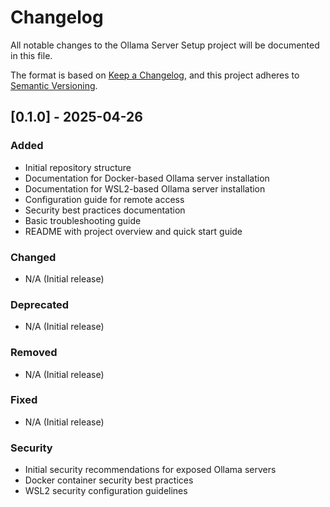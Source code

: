 # Changelog

All notable changes to the Ollama Server Setup project will be documented in this file.

The format is based on [Keep a Changelog](https://keepachangelog.com/en/1.0.0/),
and this project adheres to [Semantic Versioning](https://semver.org/spec/v2.0.0.html).

## [0.1.0] - 2025-04-26

### Added
- Initial repository structure
- Documentation for Docker-based Ollama server installation
- Documentation for WSL2-based Ollama server installation
- Configuration guide for remote access
- Security best practices documentation
- Basic troubleshooting guide
- README with project overview and quick start guide

### Changed
- N/A (Initial release)

### Deprecated
- N/A (Initial release)

### Removed
- N/A (Initial release)

### Fixed
- N/A (Initial release)

### Security
- Initial security recommendations for exposed Ollama servers
- Docker container security best practices
- WSL2 security configuration guidelines

